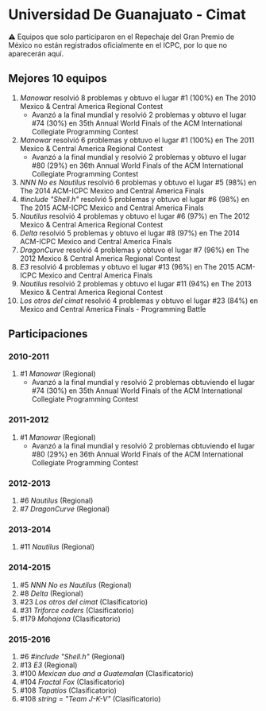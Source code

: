# Universidad De Guanajuato - Cimat

:warning: Equipos que solo participaron en el Repechaje del Gran Premio de México no están registrados oficialmente en el ICPC, por lo que no aparecerán aquí.

## Mejores 10 equipos

1. _Manowar_ resolvió 8 problemas y obtuvo el lugar #1 (100%) en The 2010 Mexico & Central America Regional Contest
    - Avanzó a la final mundial y resolvió 2 problemas y obtuvo el lugar #74 (30%) en 35th Annual World Finals of the ACM International Collegiate Programming Contest
1. _Manowar_ resolvió 6 problemas y obtuvo el lugar #1 (100%) en The 2011 Mexico & Central America Regional Contest
    - Avanzó a la final mundial y resolvió 2 problemas y obtuvo el lugar #80 (29%) en 36th Annual World Finals of the ACM International Collegiate Programming Contest
1. _NNN No es Nautilus_ resolvió 6 problemas y obtuvo el lugar #5 (98%) en The 2014 ACM-ICPC Mexico and Central America Finals
1. _#include "Shell.h"_ resolvió 5 problemas y obtuvo el lugar #6 (98%) en The 2015 ACM-ICPC Mexico and Central America Finals
1. _Nautilus_ resolvió 4 problemas y obtuvo el lugar #6 (97%) en The 2012 Mexico & Central America Regional Contest
1. _Delta_ resolvió 5 problemas y obtuvo el lugar #8 (97%) en The 2014 ACM-ICPC Mexico and Central America Finals
1. _DragonCurve_ resolvió 4 problemas y obtuvo el lugar #7 (96%) en The 2012 Mexico & Central America Regional Contest
1. _E3_ resolvió 4 problemas y obtuvo el lugar #13 (96%) en The 2015 ACM-ICPC Mexico and Central America Finals
1. _Nautilus_ resolvió 2 problemas y obtuvo el lugar #11 (94%) en The 2013 Mexico & Central America Regional Contest
1. _Los otros del cimat_ resolvió 4 problemas y obtuvo el lugar #23 (84%) en Mexico and Central America Finals - Programming Battle

## Participaciones

### 2010-2011

1. #1 _Manowar_ (Regional)
    - Avanzó a la final mundial y resolvió 2 problemas obtuviendo el lugar #74 (30%) en 35th Annual World Finals of the ACM International Collegiate Programming Contest

### 2011-2012

1. #1 _Manowar_ (Regional)
    - Avanzó a la final mundial y resolvió 2 problemas obtuviendo el lugar #80 (29%) en 36th Annual World Finals of the ACM International Collegiate Programming Contest

### 2012-2013

1. #6 _Nautilus_ (Regional)
1. #7 _DragonCurve_ (Regional)

### 2013-2014

1. #11 _Nautilus_ (Regional)

### 2014-2015

1. #5 _NNN No es Nautilus_ (Regional)
1. #8 _Delta_ (Regional)
1. #23 _Los otros del cimat_ (Clasificatorio)
1. #31 _Triforce coders_ (Clasificatorio)
1. #179 _Mohajona_ (Clasificatorio)

### 2015-2016

1. #6 _#include "Shell.h"_ (Regional)
1. #13 _E3_ (Regional)
1. #100 _Mexican duo and a Guatemalan_ (Clasificatorio)
1. #104 _Fractal Fox_ (Clasificatorio)
1. #108 _Tapatíos_ (Clasificatorio)
1. #108 _string = "Team J-K-V"_ (Clasificatorio)



